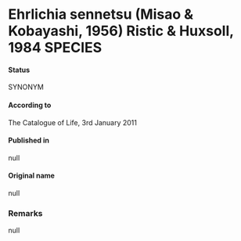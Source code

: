 # Ehrlichia sennetsu (Misao & Kobayashi, 1956) Ristic & Huxsoll, 1984 SPECIES

#### Status
SYNONYM

#### According to
The Catalogue of Life, 3rd January 2011

#### Published in
null

#### Original name
null

### Remarks
null